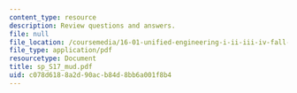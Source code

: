 ```yaml
---
content_type: resource
description: Review questions and answers.
file: null
file_location: /coursemedia/16-01-unified-engineering-i-ii-iii-iv-fall-2005-spring-2006/c078d6188a2d90acb84d8bb6a001f8b4_sp_S17_mud.pdf
file_type: application/pdf
resourcetype: Document
title: sp_S17_mud.pdf
uid: c078d618-8a2d-90ac-b84d-8bb6a001f8b4
---
```

